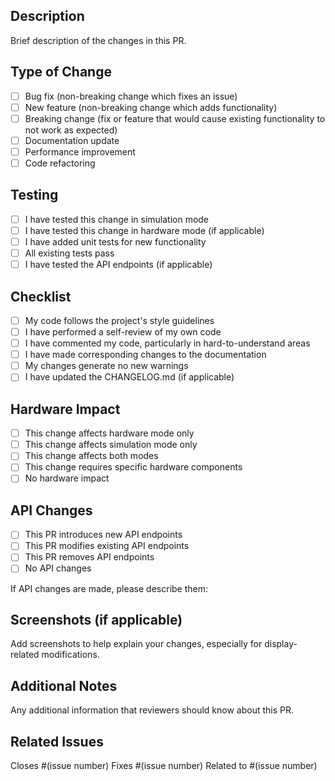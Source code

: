 ## Description

Brief description of the changes in this PR.

## Type of Change

- [ ] Bug fix (non-breaking change which fixes an issue)
- [ ] New feature (non-breaking change which adds functionality)
- [ ] Breaking change (fix or feature that would cause existing functionality to not work as expected)
- [ ] Documentation update
- [ ] Performance improvement
- [ ] Code refactoring

## Testing

- [ ] I have tested this change in simulation mode
- [ ] I have tested this change in hardware mode (if applicable)
- [ ] I have added unit tests for new functionality
- [ ] All existing tests pass
- [ ] I have tested the API endpoints (if applicable)

## Checklist

- [ ] My code follows the project's style guidelines
- [ ] I have performed a self-review of my own code
- [ ] I have commented my code, particularly in hard-to-understand areas
- [ ] I have made corresponding changes to the documentation
- [ ] My changes generate no new warnings
- [ ] I have updated the CHANGELOG.md (if applicable)

## Hardware Impact

- [ ] This change affects hardware mode only
- [ ] This change affects simulation mode only
- [ ] This change affects both modes
- [ ] This change requires specific hardware components
- [ ] No hardware impact

## API Changes

- [ ] This PR introduces new API endpoints
- [ ] This PR modifies existing API endpoints
- [ ] This PR removes API endpoints
- [ ] No API changes

If API changes are made, please describe them:

## Screenshots (if applicable)

Add screenshots to help explain your changes, especially for display-related modifications.

## Additional Notes

Any additional information that reviewers should know about this PR.

## Related Issues

Closes #(issue number)
Fixes #(issue number)
Related to #(issue number)
